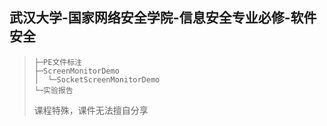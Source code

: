 ## 武汉大学-国家网络安全学院-信息安全专业必修-软件安全

> ```
> ├─PE文件标注
> ├─ScreenMonitorDemo
> │  └─SocketScreenMonitorDemo
> └─实验报告
> ```
>
> 课程特殊，课件无法擅自分享


